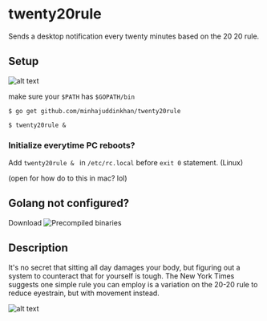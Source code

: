 # twenty20rule

Sends a desktop notification every twenty minutes based on the 20 20 rule.
## Setup

![alt text](https://image.ibb.co/cRX05b/Screenshot_from_2017_10_12_21_23_59.jpg)

make sure  your ```$PATH``` has ```$GOPATH/bin```

``` $ go get github.com/minhajuddinkhan/twenty20rule ```

``` $ twenty20rule & ```

### Initialize everytime PC reboots?

Add ``` twenty20rule &  ``` in ```/etc/rc.local``` before ```exit 0``` statement. (Linux)

(open for how do to this in mac? lol)


## Golang not configured?

 Download ![Precompiled binaries](https://github.com/minhajuddinkhan/twenty20rule/releases/tag/0.1.0) 

## Description 
It's no secret that sitting all day damages your body, but figuring out a system to counteract that for yourself is tough. The New York Times suggests one simple rule you can employ is a variation on the 20-20 rule to reduce eyestrain, but with movement instead.

![alt text](http://www.anthro.com/getmedia/b54b97a8-b2b4-401c-b143-ef15922b003b/20-20-20-ergo-tip?width=600&height=368&ext=.jpg)
